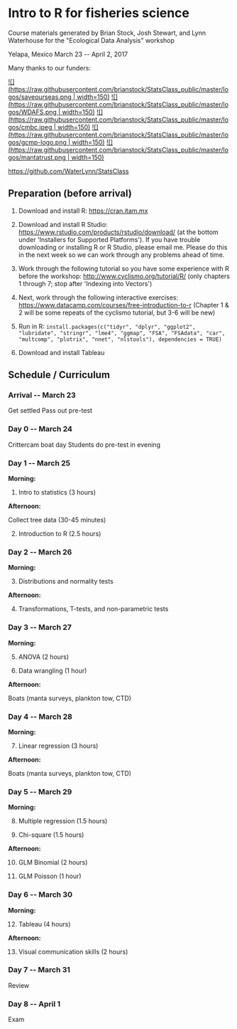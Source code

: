 # Intro to R for fisheries science

Course materials generated by Brian Stock, Josh Stewart, and Lynn Waterhouse for the "Ecological Data Analysis" workshop

Yelapa, Mexico
March 23 -- April 2, 2017

Many thanks to our funders:

[![](https://raw.githubusercontent.com/brianstock/StatsClass_public/master/logos/saveourseas.png | width=150)](http://saveourseas.com/)
[![](https://raw.githubusercontent.com/brianstock/StatsClass_public/master/logos/WDAFS.png | width=150)](https://wdafs.org/)
[![](https://raw.githubusercontent.com/brianstock/StatsClass_public/master/logos/cmbc.jpeg | width=150)](https://scripps.ucsd.edu/centers/cmbc/)
[![](https://raw.githubusercontent.com/brianstock/StatsClass_public/master/logos/gcmp-logo.png | width=150)](http://gulfprogram.ucsd.edu/)
[![](https://raw.githubusercontent.com/brianstock/StatsClass_public/master/logos/mantatrust.png | width=150)](http://www.mantatrust.org/)

https://github.com/WaterLynn/StatsClass

## Preparation (before arrival)

1. Download and install R: https://cran.itam.mx

2. Download and install R Studio:
https://www.rstudio.com/products/rstudio/download/ (at the bottom under 'Installers for Supported Platforms'). If you have trouble downloading or installing R or R Studio, please email me. Please do this in the next week so we can work through any problems ahead of time.

3. Work through the following tutorial so you have some experience with R before the workshop:
http://www.cyclismo.org/tutorial/R/ (only chapters 1 through 7; stop after 'Indexing into Vectors')

4. Next, work through the following interactive exercises: 
https://www.datacamp.com/courses/free-introduction-to-r (Chapter 1 & 2 will be some repeats of the cyclismo tutorial, but 3-6 will be new)

5. Run in R: `install.packages(c("tidyr", "dplyr", "ggplot2", "lubridate", "stringr", "lme4", "ggmap", "FSA", "FSAdata", "car", "multcomp", "plotrix", "nnet", "nlstools"), dependencies = TRUE)`

6. Download and install Tableau

## Schedule / Curriculum

### Arrival -- March 23

Get settled
Pass out pre-test

### Day 0 -- March 24

Crittercam boat day
Students do pre-test in evening

### Day 1 -- March 25

**Morning:**
  1) Intro to statistics (3 hours)

**Afternoon:**

  Collect tree data (30-45 minutes)

  2) Introduction to R (2.5 hours)

### Day 2 -- March 26

**Morning:**

  3) Distributions and normality tests

**Afternoon:**

  4) Transformations, T-tests, and non-parametric tests

### Day 3 -- March 27

**Morning:**

  5) ANOVA (2 hours)

  6) Data wrangling (1 hour)

**Afternoon:**

  Boats (manta surveys, plankton tow, CTD)

### Day 4 -- March 28

**Morning:**

  7) Linear regression (3 hours)

**Afternoon:**

  Boats (manta surveys, plankton tow, CTD)

### Day 5 -- March 29

**Morning:**

  8) Multiple regression (1.5 hours)

  9) Chi-square (1.5 hours)

**Afternoon:**

  10) GLM Binomial (2 hours)

  11) GLM Poisson (1 hour)

### Day 6 -- March 30

**Morning:**

  12) Tableau (4 hours)

**Afternoon:**

  13) Visual communication skills (2 hours)

### Day 7 -- March 31

Review

### Day 8 -- April 1

Exam

